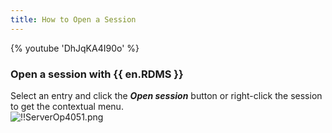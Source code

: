 ```yaml
---
title: How to Open a Session
---
```

{% youtube 'DhJqKA4I90o' %}  

### Open a session with {{ en.RDMS }} 

Select an entry and click the ***Open session*** button or right-click the session to get the contextual menu.  
![!!ServerOp4051.png](https://webdevolutions.azureedge.net/docs/en/server/ServerOp4051.png) 

